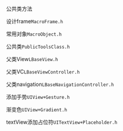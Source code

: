 公共类方法


设计frame```MacroFrame.h```

常用对象```MacroObject.h```

公共类```PublicToolsClass.h```

父类View```LBaseView.h```

父类VC```LBaseViewController.h```

父类navigation```LBaseNavigationController.h```

添加手势```UIView+Gesture.h```

渐变色```UIView+Gradient.h```

textView添加占位符```UITextView+Placeholder.h```
